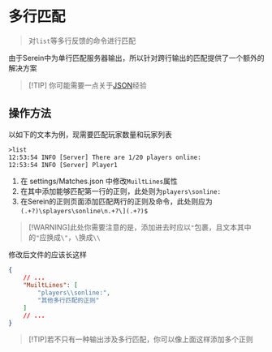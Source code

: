 
# 多行匹配

>对`list`等多行反馈的命令进行匹配

由于Serein中为单行匹配服务器输出，所以针对跨行输出的匹配提供了一个额外的解决方案

>[!TIP] 你可能需要一点关于[JSON](https://www.runoob.com/json/json-tutorial.html)经验

## 操作方法

以如下的文本为例，现需要匹配玩家数量和玩家列表

```txt
>list
12:53:54 INFO [Server] There are 1/20 players online:
12:53:54 INFO [Server] Player1
```

1. 在 settings/Matches.json 中修改`MuiltLines`属性
2. 在其中添加能够匹配第一行的正则，此处则为`players\sonline:`
3. 在Serein的正则页面添加匹配两行的正则及命令，此处则应为`(.+?)\splayers\sonline\n.+?\](.+?)$`

>[!WARNING]此处你需要注意的是，添加进去时应以`"`包裹，且文本其中的`"`应换成`\"`，`\`换成`\\`  

修改后文件的应该长这样

```json
{
    // ...
    "MuiltLines": [
        "players\\sonline:",
        "其他多行匹配的正则"
    ]
    // ...
}
```

>[!TIP]若不只有一种输出涉及多行匹配，你可以像上面这样添加多个正则
